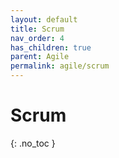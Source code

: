 ```yaml
---
layout: default
title: Scrum
nav_order: 4
has_children: true
parent: Agile
permalink: agile/scrum
---
```

# Scrum 
{: .no_toc }
